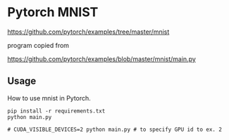 # Pytorch MNIST

https://github.com/pytorch/examples/tree/master/mnist

program copied from

https://github.com/pytorch/examples/blob/master/mnist/main.py

## Usage

How to use mnist in Pytorch.

```
pip install -r requirements.txt
python main.py

# CUDA_VISIBLE_DEVICES=2 python main.py # to specify GPU id to ex. 2
```
